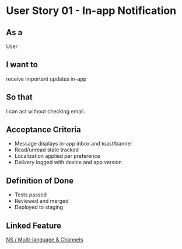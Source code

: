 # User Story 01 - In-app Notification

## As a
User

## I want to
receive important updates in-app

## So that
I can act without checking email.

## Acceptance Criteria
- Message displays in-app inbox and toast/banner
- Read/unread state tracked
- Localization applied per preference
- Delivery logged with device and app version

## Definition of Done
- Tests passed
- Reviewed and merged
- Deployed to staging

## Linked Feature
[NS / Multi-language & Channels](../feature-spec.md)

